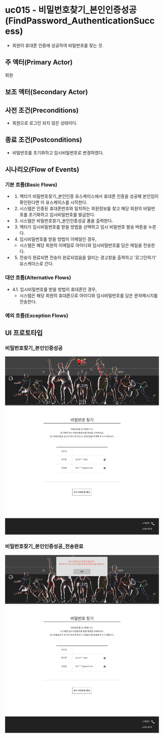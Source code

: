 # uc015 - 비밀번호찾기_본인인증성공(FindPassword_AuthenticationSuccess)
- 회원이 휴대폰 인증에 성공하여 비밀번호를 찾는 것.

## 주 액터(Primary Actor)
회원

## 보조 액터(Secondary Actor)

## 사전 조건(Preconditions)
- 회원으로 로그인 되지 않은 상태이다.

## 종료 조건(Postconditions)
- 비밀번호를 초기화하고 임시비밀번호로 변경하였다.

## 시나리오(Flow of Events)

### 기본 흐름(Basic Flows)

- 1. 액터가 비밀번호찾기_본인인증 유스케이스에서 휴대폰 인증을 성공해 본인임이 확인된다면 이 유스케이스를 시작한다.
- 2. 시스템은 인증된 휴대폰번호와 일치하는 회원정보를 찾고 해당 회원의 비밀번호를 초기화하고 임시비밀번호를 발급한다.
- 3. 시스템은 비밀번호찾기_본인인증성공 폼을 출력한다.
- 3. 액터가 임시비밀번호를 받을 방법을 선택하고 임시 비밀번호 발송 버튼을 누른다.
- 4. 임시비밀번호를 받을 방법이 이메일인 경우,
    - 시스템은 해당 회원의 이메일로 아이디와 임시비밀번호를 담은 메일을 전송한다.
- 5. 전송이 완료되면 전송이 완료되었음을 알리는 경고창을 출력하고 '로그인하기' 유스케이스로 간다.

### 대안 흐름(Alternative Flows)
- 4.1. 임시비밀번호를 받을 방법이 휴대폰인 경우,
    - 시스템은 해당 회원의 휴대폰으로 아이디와 임시비밀번호를 담은 문자메시지를 전송한다.

### 예외 흐름(Exception Flows)


## UI 프로토타입

### 비밀번호찾기_본인인증성공
![비밀번호찾기_본인인증성공](./images/uc014-findpassword_authentication_success.jpg)

### 비밀번호찾기_본인인증성공_전송완료
![비밀번호찾기_본인인증성공_전송완료](./images/uc014-findpassword_authentication_transmission.jpg)


